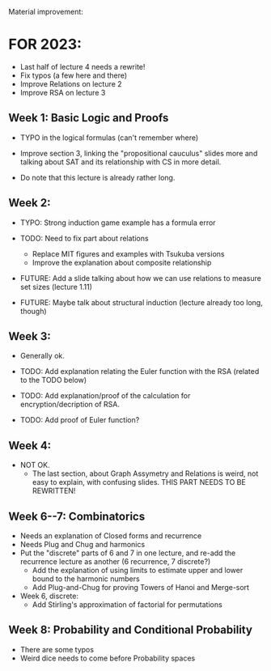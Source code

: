 Material improvement:
# FOR 2023: 
- Last half of lecture 4 needs a rewrite!
- Fix typos (a few here and there)
- Improve Relations on lecture 2
- Improve RSA on lecture 3

## Week 1: Basic Logic and Proofs
- TYPO in the logical formulas (can't remember where)

- Improve section 3, linking the "propositional cauculus" slides more and
  talking about SAT and its relationship with CS in more detail.
- Do note that this lecture is already rather long.


## Week 2:
- TYPO: Strong induction game example has a formula error

- TODO: Need to fix part about relations
  - Replace MIT figures and examples with Tsukuba versions
  - Improve the explanation about composite relationship

- FUTURE: Add a slide talking about how we can use relations to measure set sizes (lecture 1.11)
- FUTURE: Maybe talk about structural induction (lecture already too long, though)

## Week 3:
- Generally ok.

- TODO: Add explanation relating the Euler function with the RSA (related to the TODO below)
- TODO: Add explanation/proof of the calculation for encryption/decription of RSA.
- TODO: Add proof of Euler function?

## Week 4:
- NOT OK.
  - The last section, about Graph Assymetry and Relations is weird, not easy to explain, 
    with confusing slides. THIS PART NEEDS TO BE REWRITTEN!



## Week 6--7: Combinatorics
- Needs an explanation of Closed forms and recurrence
- Needs Plug and Chug and harmonics
- Put the "discrete" parts of 6 and 7 in one lecture, and re-add the recurrence lecture as another
  (6 recurrence, 7 discrete?)
	- Add the explanation of using limits to estimate upper and lower
	  bound to the harmonic numbers
	- Add Plug-and-Chug for proving Towers of Hanoi and Merge-sort
- Week 6, discrete:
	- Add Stirling's approximation of factorial for permutations

## Week 8: Probability and Conditional Probability
- There are some typos
- Weird dice needs to come before Probability spaces
